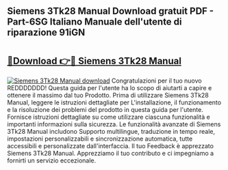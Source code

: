 ## Siemens 3Tk28 Manual Download gratuit PDF - Part-6SG Italiano Manuale dell'utente di riparazione 91iGN

# <h2><a href="http://dfe88u.blite.top/?on=Siemens+3Tk28+Manual">🔗Download 👉🔴 Siemens 3Tk28 Manual</a></h2>

[![Siemens 3Tk28 Manual download](https://i.imgur.com/lujVjoI.png)](http://dfe88u.blite.top/?on=Siemens+3Tk28+Manual)
Congratulazioni per il tuo nuovo REDDDDDDD! Questa guida per l'utente ha lo scopo di aiutarti a capire e ottenere il massimo dal tuo Prodotto. Prima di utilizzare Siemens 3Tk28 Manual, leggere le istruzioni dettagliate per L'installazione, il funzionamento e la risoluzione dei problemi del prodotto in questa guida per l'utente. Fornisce istruzioni dettagliate su come utilizzare ciascuna funzionalità e importanti informazioni sulla sicurezza. Le funzionalità avanzate di Siemens 3Tk28 Manual includono Supporto multilingue, traduzione in tempo reale, impostazioni personalizzabili e sincronizzazione automatica, tutte accessibili e personalizzate dall'interfaccia. Il tuo Feedback è apprezzato Siemens 3Tk28 Manual. Apprezziamo il tuo contributo e ci impegniamo a fornirti un servizio eccezionale.
